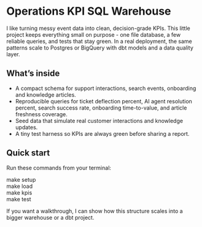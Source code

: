 # Operations KPI SQL Warehouse

I like turning messy event data into clean, decision-grade KPIs. This little project keeps everything small on purpose - one file database, a few reliable queries, and tests that stay green. In a real deployment, the same patterns scale to Postgres or BigQuery with dbt models and a data quality layer.

## What’s inside

- A compact schema for support interactions, search events, onboarding and knowledge articles.
- Reproducible queries for ticket deflection percent, AI agent resolution percent, search success rate, onboarding time-to-value, and article freshness coverage.
- Seed data that simulate real customer interactions and knowledge updates.
- A tiny test harness so KPIs are always green before sharing a report.

## Quick start

Run these commands from your terminal:

make setup  
make load  
make kpis  
make test

If you want a walkthrough, I can show how this structure scales into a bigger warehouse or a dbt project.
